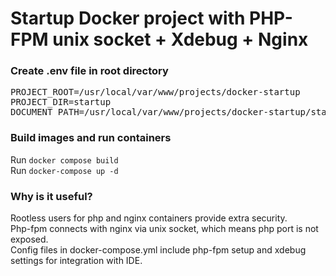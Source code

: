 # Startup Docker project with PHP-FPM unix socket + Xdebug + Nginx ###

### Create .env file in root directory
<pre>
PROJECT_ROOT=/usr/local/var/www/projects/docker-startup
PROJECT_DIR=startup
DOCUMENT_PATH=/usr/local/var/www/projects/docker-startup/startup/public
</pre>

### Build images and run containers
Run `docker compose build` <br>
Run `docker-compose up -d`

### Why is it useful?
Rootless users for php and nginx containers provide extra security. <br>
Php-fpm connects with nginx via unix socket, which means php port is not exposed. <br>
Config files in docker-compose.yml include php-fpm setup and xdebug settings for integration with IDE.
